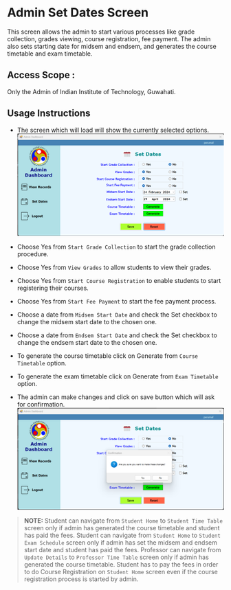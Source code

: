 # Admin Set Dates Screen
This screen allows the admin to start various processes like grade collection, grades viewing, course registration, fee payment. The admin also sets starting date for midsem and endsem, and generates the course timetable and exam timetable.

## Access Scope : 
Only the Admin of Indian Institute of Technology, Guwahati.

## Usage Instructions

- The screen which will load will show the currently selected options.
![alt-syntax](./assets/SetDatesLandingPage.png)

- Choose Yes from `Start Grade Collection` to start the grade collection procedure.

- Choose Yes from `View Grades` to allow students to view their grades.

- Choose Yes from `Start Course Registration` to enable students to start registering their courses.

- Choose Yes from `Start Fee Payment` to start the fee payment process.

- Choose a date from `Midsem Start Date` and check the Set checkbox to change the midsem start date to the chosen one.

- Choose a date from `Endsem Start Date` and check the Set checkbox to change the endsem start date to the chosen one.

- To generate the course timetable click on Generate from `Course Timetable` option.

- To generate the exam timetable click on Generate from `Exam Timetable` option.

- The admin can make changes and click on save button which will ask for confirmation.
![alt-syntax](./assets/SetDatesSaveButton.png)

> **NOTE:** 
Student can navigate from `Student Home` to `Student Time Table` screen only if admin has generated the course timetable and student has paid the fees.
Student can navigate from `Student Home` to `Student Exam Schedule` screen only if admin has set the midsem and endsem start date and student has paid the fees.
Professor can navigate from `Update Details` to `Professor Time Table` screen only if admin has generated the course timetable.
Student has to pay the fees in order to do Course Registration on `Student Home` screen even if the course registration process is started by admin.

[//]: # (Author: Shivam Gupta)
